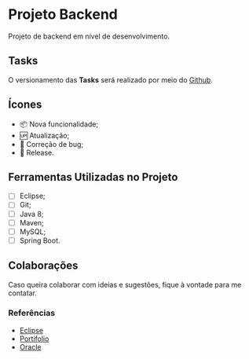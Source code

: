 # Projeto Backend

Projeto de backend em nível de desenvolvimento.

## Tasks

O versionamento das **Tasks** será realizado por meio do [Github](https://github.com).

## Ícones

- 📦 Nova funcionalidade;
- 🆙 Atualização;
- 🐞 Correção de bug;
- 🏁 Release.

## Ferramentas Utilizadas no Projeto

- [ ] Eclipse;
- [ ] Git;
- [ ] Java 8;
- [ ] Maven;
- [ ] MySQL;
- [ ] Spring Boot.

## Colaborações

Caso queira colaborar com ideias e sugestões, fique à vontade para me contatar.

### Referências

- [Eclipse](https://www.eclipse.org/downloads/packages/release/oxygen/3a/eclipse-ide-java-developers)
- [Portifolio](https://github.com/thribeiro8/portifolio)
- [Oracle](https://www.oracle.com/br/index.html)